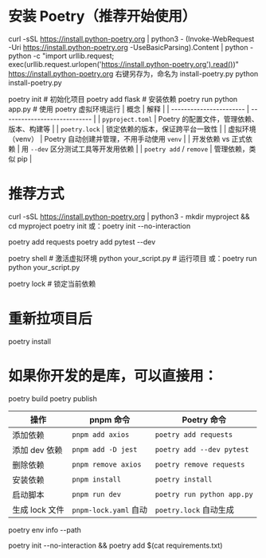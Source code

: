 # 安装 Poetry（推荐开始使用）
curl -sSL https://install.python-poetry.org | python3 -
(Invoke-WebRequest -Uri https://install.python-poetry.org -UseBasicParsing).Content | python -
python -c "import urllib.request; exec(urllib.request.urlopen('https://install.python-poetry.org').read())"
https://install.python-poetry.org
右键另存为，命名为 install-poetry.py
python install-poetry.py



poetry init            # 初始化项目
poetry add flask       # 安装依赖
poetry run python app.py  # 使用 poetry 虚拟环境运行
| 概念                      | 解释                           |
| ----------------------- | ---------------------------- |
| `pyproject.toml`        | Poetry 的配置文件，管理依赖、版本、构建等     |
| `poetry.lock`           | 锁定依赖的版本，保证跨平台一致性             |
| 虚拟环境（venv）              | Poetry 自动创建并管理，不用手动使用 `venv` |
| 开发依赖 vs 正式依赖            | 用 `--dev` 区分测试工具等开发用依赖       |
| `poetry add` / `remove` | 管理依赖，类似 pip                  |
# 推荐方式
curl -sSL https://install.python-poetry.org | python3 -
mkdir myproject && cd myproject
poetry init
或：poetry init --no-interaction

poetry add requests
poetry add pytest --dev

poetry shell              # 激活虚拟环境
python your_script.py     # 运行项目
或：poetry run python your_script.py

poetry lock   # 锁定当前依赖

# 重新拉项目后
poetry install

# 如果你开发的是库，可以直接用：
poetry build
poetry publish

| 操作         | pnpm 命令             | Poetry 命令                  |
| ---------- | ------------------- | -------------------------- |
| 添加依赖       | `pnpm add axios`    | `poetry add requests`      |
| 添加 dev 依赖  | `pnpm add -D jest`  | `poetry add --dev pytest`  |
| 删除依赖       | `pnpm remove axios` | `poetry remove requests`   |
| 安装依赖       | `pnpm install`      | `poetry install`           |
| 启动脚本       | `pnpm run dev`      | `poetry run python app.py` |
| 生成 lock 文件 | `pnpm-lock.yaml` 自动 | `poetry.lock` 自动生成         |
poetry env info --path



poetry init --no-interaction && poetry add $(cat requirements.txt)

